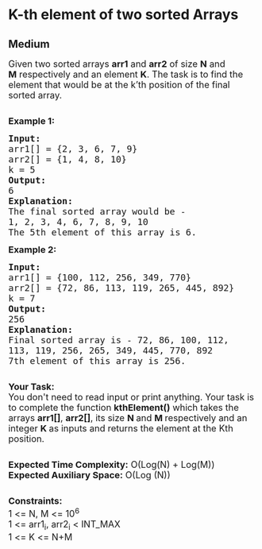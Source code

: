 # K-th element of two sorted Arrays
## Medium 
<div class="problem-statement" style="user-select: auto;">
                <p style="user-select: auto;"></p><p style="user-select: auto;"><span style="font-size: 18px; user-select: auto;">Given two sorted arrays <strong style="user-select: auto;">arr1</strong> and <strong style="user-select: auto;">arr2</strong> of size <strong style="user-select: auto;">N</strong>&nbsp;and <strong style="user-select: auto;">M</strong>&nbsp;respectively and an element <strong style="user-select: auto;">K</strong>. The task is to find the element that would be at the k’th position of the final sorted array.</span><br style="user-select: auto;">
&nbsp;</p>

<p style="user-select: auto;"><span style="font-size: 18px; user-select: auto;"><strong style="user-select: auto;">Example 1:</strong></span></p>

<pre style="user-select: auto;"><span style="font-size: 18px; user-select: auto;"><strong style="user-select: auto;">Input:</strong>
arr1[] = {2, 3, 6, 7, 9}
arr2[] = {1, 4, 8, 10}
k = 5
<strong style="user-select: auto;">Output:</strong>
6
<strong style="user-select: auto;">Explanation:</strong>
The final sorted array would be -
1, 2, 3, 4, 6, 7, 8, 9, 10
The 5th element of this array is 6.
</span></pre>

<div style="user-select: auto;"><span style="font-size: 18px; user-select: auto;"><strong style="user-select: auto;">Example 2:</strong></span></div>

<pre style="user-select: auto;"><span style="font-size: 18px; user-select: auto;"><strong style="user-select: auto;">Input:</strong>
arr1[] = {100, 112, 256, 349, 770}
arr2[] = {72, 86, 113, 119, 265, 445, 892}
k = 7
<strong style="user-select: auto;">Output:</strong>
256
<strong style="user-select: auto;">Explanation:</strong>
Final sorted array is - 72, 86, 100, 112,
113, 119, 256, 265, 349, 445, 770, 892
7th element of this array is 256.</span></pre>

<p style="user-select: auto;"><br style="user-select: auto;">
<span style="font-size: 18px; user-select: auto;"><strong style="user-select: auto;">Your Task:&nbsp;&nbsp;</strong><br style="user-select: auto;">
You don't need to read input or print anything. Your task is to complete the function&nbsp;<strong style="user-select: auto;">kthElement()</strong>&nbsp;which takes the arrays <strong style="user-select: auto;">arr1[]</strong>,&nbsp;<strong style="user-select: auto;">arr2[]</strong>, its size <strong style="user-select: auto;">N </strong>and <strong style="user-select: auto;">M </strong>respectively and an integer <strong style="user-select: auto;">K </strong>as inputs and returns the element at the Kth position.</span></p>

<p style="user-select: auto;"><br style="user-select: auto;">
<span style="font-size: 18px; user-select: auto;"><strong style="user-select: auto;">Expected Time Complexity:</strong> O(Log(N) + Log(M))<br style="user-select: auto;">
<strong style="user-select: auto;">Expected Auxiliary Space:</strong> O(Log (N))</span></p>

<p style="user-select: auto;"><br style="user-select: auto;">
<span style="font-size: 18px; user-select: auto;"><strong style="user-select: auto;">Constraints:</strong><br style="user-select: auto;">
1 &lt;= N, M &lt;= 10<sup style="user-select: auto;">6</sup><br style="user-select: auto;">
1 &lt;= arr1<sub style="user-select: auto;">i</sub>, arr2<sub style="user-select: auto;">i</sub> &lt;&nbsp;INT_MAX<br style="user-select: auto;">
1 &lt;= K &lt;= N+M</span></p>
 <p style="user-select: auto;"></p>
            </div>